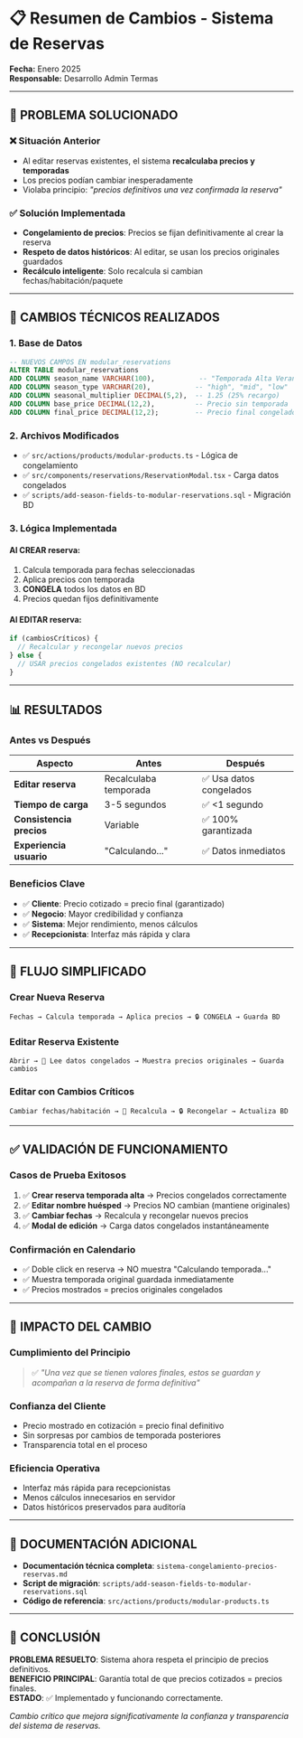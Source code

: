 # 📋 Resumen de Cambios - Sistema de Reservas
**Fecha:** Enero 2025  
**Responsable:** Desarrollo Admin Termas  

---

## 🎯 **PROBLEMA SOLUCIONADO**

### **❌ Situación Anterior**
- Al editar reservas existentes, el sistema **recalculaba precios y temporadas**
- Los precios podían cambiar inesperadamente 
- Violaba principio: *"precios definitivos una vez confirmada la reserva"*

### **✅ Solución Implementada**
- **Congelamiento de precios**: Precios se fijan definitivamente al crear la reserva
- **Respeto de datos históricos**: Al editar, se usan los precios originales guardados
- **Recálculo inteligente**: Solo recalcula si cambian fechas/habitación/paquete

---

## 🔧 **CAMBIOS TÉCNICOS REALIZADOS**

### **1. Base de Datos**
```sql
-- NUEVOS CAMPOS EN modular_reservations
ALTER TABLE modular_reservations 
ADD COLUMN season_name VARCHAR(100),           -- "Temporada Alta Verano"
ADD COLUMN season_type VARCHAR(20),           -- "high", "mid", "low"  
ADD COLUMN seasonal_multiplier DECIMAL(5,2),  -- 1.25 (25% recargo)
ADD COLUMN base_price DECIMAL(12,2),          -- Precio sin temporada
ADD COLUMN final_price DECIMAL(12,2);         -- Precio final congelado
```

### **2. Archivos Modificados**
- ✅ `src/actions/products/modular-products.ts` - Lógica de congelamiento
- ✅ `src/components/reservations/ReservationModal.tsx` - Carga datos congelados
- ✅ `scripts/add-season-fields-to-modular-reservations.sql` - Migración BD

### **3. Lógica Implementada**

#### **Al CREAR reserva:**
1. Calcula temporada para fechas seleccionadas
2. Aplica precios con temporada
3. **CONGELA** todos los datos en BD
4. Precios quedan fijos definitivamente

#### **Al EDITAR reserva:**
```typescript
if (cambiosCríticos) {
  // Recalcular y recongelar nuevos precios
} else {
  // USAR precios congelados existentes (NO recalcular)
}
```

---

## 📊 **RESULTADOS**

### **Antes vs Después**
| Aspecto | Antes | Después |
|---------|-------|---------|
| **Editar reserva** | Recalculaba temporada | ✅ Usa datos congelados |
| **Tiempo de carga** | 3-5 segundos | ✅ <1 segundo |
| **Consistencia precios** | Variable | ✅ 100% garantizada |
| **Experiencia usuario** | "Calculando..." | ✅ Datos inmediatos |

### **Beneficios Clave**
- ✅ **Cliente**: Precio cotizado = precio final (garantizado)
- ✅ **Negocio**: Mayor credibilidad y confianza  
- ✅ **Sistema**: Mejor rendimiento, menos cálculos
- ✅ **Recepcionista**: Interfaz más rápida y clara

---

## 🔄 **FLUJO SIMPLIFICADO**

### **Crear Nueva Reserva**
```
Fechas → Calcula temporada → Aplica precios → 🔒 CONGELA → Guarda BD
```

### **Editar Reserva Existente**  
```
Abrir → 📖 Lee datos congelados → Muestra precios originales → Guarda cambios
```

### **Editar con Cambios Críticos**
```
Cambiar fechas/habitación → 🔄 Recalcula → 🔒 Recongelar → Actualiza BD
```

---

## ✅ **VALIDACIÓN DE FUNCIONAMIENTO**

### **Casos de Prueba Exitosos**
1. ✅ **Crear reserva temporada alta** → Precios congelados correctamente
2. ✅ **Editar nombre huésped** → Precios NO cambian (mantiene originales)  
3. ✅ **Cambiar fechas** → Recalcula y recongelar nuevos precios
4. ✅ **Modal de edición** → Carga datos congelados instantáneamente

### **Confirmación en Calendario**
- ✅ Doble click en reserva → NO muestra "Calculando temporada..."
- ✅ Muestra temporada original guardada inmediatamente
- ✅ Precios mostrados = precios originales congelados

---

## 🚀 **IMPACTO DEL CAMBIO**

### **Cumplimiento del Principio**
> ✅ *"Una vez que se tienen valores finales, estos se guardan y acompañan a la reserva de forma definitiva"*

### **Confianza del Cliente**
- Precio mostrado en cotización = precio final definitivo
- Sin sorpresas por cambios de temporada posteriores
- Transparencia total en el proceso

### **Eficiencia Operativa**
- Interfaz más rápida para recepcionistas
- Menos cálculos innecesarios en servidor
- Datos históricos preservados para auditoría

---

## 📝 **DOCUMENTACIÓN ADICIONAL**

- **Documentación técnica completa**: `sistema-congelamiento-precios-reservas.md`
- **Script de migración**: `scripts/add-season-fields-to-modular-reservations.sql`
- **Código de referencia**: `src/actions/products/modular-products.ts`

---

## 🎯 **CONCLUSIÓN**

**PROBLEMA RESUELTO**: Sistema ahora respeta el principio de precios definitivos.  
**BENEFICIO PRINCIPAL**: Garantía total de que precios cotizados = precios finales.  
**ESTADO**: ✅ Implementado y funcionando correctamente.

*Cambio crítico que mejora significativamente la confianza y transparencia del sistema de reservas.* 